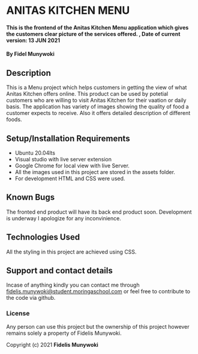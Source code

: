 # ANITAS KITCHEN MENU
#### This is the frontend of the Anitas Kitchen Menu application which gives the customers clear picture of the services offered. , Date of current version: 13 JUN 2021

#### By **Fidel Munywoki**
## Description
This is a Menu project which helps customers in getting the view of what Anitas Kitchen offers online. This product can be used
by potetial customers who are willing to visit Anitas Kitchen for their vaation or daily basis. The application has variety of
images showing the quality of food a customer expects to receive. Also it offers detailed description of different foods. 


## Setup/Installation Requirements
* Ubuntu 20.04lts 
* Visual studio with live server extension
* Google Chrome for local view with live Server.
* All the images used in this project are stored in the assets folder.
* For development HTML and CSS were used.

## Known Bugs
The fronted end product will have its back end product soon. Development is underway I apologize for any inconvinience. 

## Technologies Used
All the styling in this project are achieved using CSS.


## Support and contact details
Incase of anything kindly you can contact me through fidelis.munywoki@student.moringaschool.com or feel free to contribute to the code via github.
### License
Any person can use this project but the ownership of this project however remains solely a property of Fidelis Munywoki. 

Copyright (c) 2021 **Fidelis Munywoki**
  